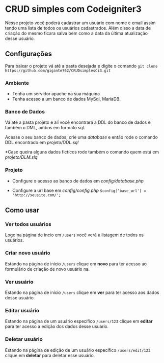 # CRUD simples com Codeigniter3

Nesse projeto você poderá cadastrar um usuário com nome e email assim tendo uma lista de todos os usuários cadastrados. Além disso a data de criação do mesmo ficara salva bem como a data da última atualização desse usuário.


## Configurações
Para baixar o projeto vá até a pasta desejada e digite o comando  `git clone https://github.com/gigante762/CRUDsimplesCi3.git`

### Ambiente
 - Tenha um servidor apache na sua máquina
 - Tenha acesso a um banco de dados MySql, MariaDB.
### Banco de Dados
Vá até a pasta projeto e alí você encontrará a DDL do banco de dados e também o DML, ambos em formato sql.

Acesse o seu banco de dados, crie uma *database* e então rode o comando DDL encontrado em *projeto/DDL.sql*

*Caso queira alguns dados fictícos rode também o comando  quem está em *projeto/DLM.slq*
### Projeto
 - Configure o acesso ao banco de dados em *config/database.php*
 
 -  Configure a url base em *config/config.php*
 `$config['base_url'] =  'http://seusite.com/';`



## Como usar

### Ver todos usuários
Logo na página de incio em `/users` você verá a listagem de todos os usuários.
### Criar novo usuário
Estando na página de início `/users` clique em **novo** para ter acesso ao formulário de criação de novo usuário na.
### Ver usuário
Estando na página de início `/users` clique em **ver** para ter acesso aos dados desse usuário.
### Editar usuário
Estando na página de um usuário específico `/users/123` clique em **editar** para ter acesso a edição dos dados desse usuário.
### Deletar usuário
Estando na página de edição de um usuário específico `/users/edit/123` clique em **deletar** para deletar esse usuário.